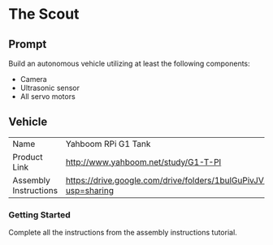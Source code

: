 # The Scout

## Prompt

Build an autonomous vehicle utilizing at least the following components:

- Camera
- Ultrasonic sensor
- All servo motors

## Vehicle

|                       |                                                                                      |
| --------------------- | ------------------------------------------------------------------------------------ |
| Name                  | Yahboom RPi G1 Tank                                                                  |
| Product Link          | http://www.yahboom.net/study/G1-T-PI                                                 |
| Assembly Instructions | https://drive.google.com/drive/folders/1bulGuPivJVSwmayscKBEYNGKkOzXupJV?usp=sharing |

### Getting Started

Complete all the instructions from the assembly instructions tutorial.
